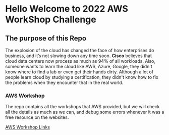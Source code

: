 # Hello Welcome to 2022 AWS WorkShop Challenge

## The purpose of this Repo
The explosion of the cloud has changed the face of how enterprises do business, and it’s not slowing down any time soon. **Cisco** believes that cloud data centers now process as much as 94% of all workloads. 
Also, someone wants to learn the cloud like AWS, Azure, Google, they didn't know where to find a lab or even get their hands dirty. Although a lot of people learn cloud by studying a certification, they didn't know how to fix the problems when they encounter that in the real world.

### AWS Workshop
The repo contains all the workshops that AWS provided, but we will check all the details as much as we can, and debug some errors whenever it was a free resource on the websites.

[AWS Workshop Links](https://workshops.aws/)